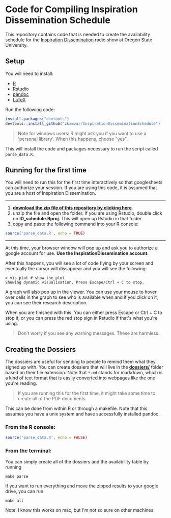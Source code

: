 # Code for Compiling Inspiration Dissemination Schedule

This repository contains code that is needed to create the availability schedule
for the [Inspiration Dissemination](http://blogs.oregonstate.edu/inspiration) 
radio show at Oregon State University. 

## Setup

You will need to install:

- [R](https://cran.r-project.org) 
- [Rstudio](https://rstudio.com)
- [pandoc](http://pandoc.org/installing.html)
- [LaTeX](https://www.latex-project.org/get/)

Run the following code:

```r
install.packages("devtools")
devtools::install_github("zkamvar/InspirationDisseminationSchedule")
```

> Note for windows users: R might ask you if you want to use a 'personal
> library'. When this happens, choose "yes".

This will install the code and packages necessary to run the script called 
`parse_data.R`.


## Running for the first time

You will need to run this for the first time interactively so that googlesheets 
can authorize your session. If you are using this code, it is assumed that you 
are a host of Inspiration Dissemination.

***

1. [**download the zip file of this repository by clicking here**](https://github.com/zkamvar/InspirationDisseminationSchedule/archive/master.zip). 
2. unzip the file and open the folder. If you are using Rstudio, double click on 
**ID_schedule.Rproj**. This will open up Rstudio in that folder.
3. copy and paste the following command into your R console:

```r
source('parse_data.R', echo = TRUE)
```

***

At this time, your browser window will pop up and ask you to authorize a google
account for use. **Use the InspirationDissemination account.**

After this happens, you will see a lot of code flying by your screen and
eventually the cursor will dissappear and you will see the following:

```
> vis_plot # show the plot
Showing dynamic visualisation. Press Escape/Ctrl + C to stop.
```

A graph will also pop up in the viewer. You can use your mouse to hover over
cells in the graph to see who is available when and if you click on it, you can
see their research description.

When you are finished with this. You can either press Escape or Ctrl + C to stop
it, or you can press the red stop sign in Rstudio if that's what you're using.

> Don't worry if you see any warning messages. These are harmless.

## Creating the Dossiers

The dossiers are useful for sending to people to remind them what they signed up
with. You can create dossiers that will live in the [**dossiers/**](./dossiers) 
folder based on their file extension. Note that `*.md` stands for markdown,
which is a kind of text format that is easily converted into webpages like the
one you're reading.

> If you are running this for the first time, it might take some time to create all
> of the PDF documents.

This can be done from within R or through a makefile. Note that this assumes you
have a unix system and have successfully installed pandoc.

### From the R console:

```r
source('parse_data.R', echo = FALSE)
```

### From the terminal:

You can simply create all of the dossiers and the availability table by running

```
make parse
```

If you want to run everything and move the zipped results to your google drive,
you can run

```
make all
```

Note: I know this works on mac, but I'm not so sure on other machines.
